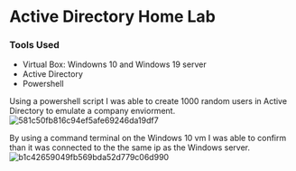 # Active Directory Home Lab

### Tools Used
- Virtual Box: Windowns 10 and Windows 19 server
- Active Directory
- Powershell


Using a powershell script I was able to create 1000 random users in Active Directory to emulate a company enviorment. 
![581c50fb816c94ef5afe69246da19df7](https://github.com/con9two/Active-Directory-Home-Lab/assets/163804401/604c931b-6161-42d4-bdf0-d86d90f54f3b)


By using a command terminal on the Windows 10 vm I was able to confirm than it was connected to the the same ip as the Windows server. 
![b1c42659049fb569bda52d779c06d990](https://github.com/con9two/Active-Directory-Home-Lab/assets/163804401/defd5303-5c49-4ea0-af8d-bbebb3ea1268)
